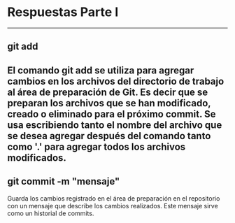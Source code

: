 # **Respuestas Parte I**
---
## **git add**
El comando git add se utiliza para agregar cambios en los archivos del directorio de trabajo al área de preparación de Git. Es decir que se preparan los archivos que se han modificado, creado o eliminado para el próximo commit. Se usa escribiendo tanto el nombre del archivo que se desea agregar después del comando tanto como '.' para agregar todos los archivos modificados.
---
## **git commit -m "mensaje"**
Guarda los cambios registrado en el área de preparación en el repositorio con un mensaje que describe los cambios realizados. Este mensaje sirve como un historial de commits. 